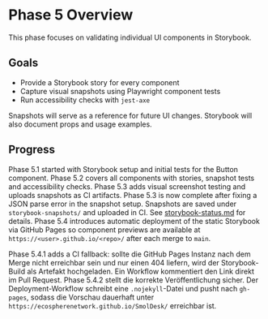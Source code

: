 # Phase 5 Overview

This phase focuses on validating individual UI components in Storybook.

## Goals
- Provide a Storybook story for every component
- Capture visual snapshots using Playwright component tests
- Run accessibility checks with `jest-axe`

Snapshots will serve as a reference for future UI changes. Storybook will also document props and usage examples.

## Progress
Phase 5.1 started with Storybook setup and initial tests for the Button component.
Phase 5.2 covers all components with stories, snapshot tests and accessibility checks.
Phase 5.3 adds visual screenshot testing and uploads snapshots as CI artifacts.
Phase 5.3 is now complete after fixing a JSON parse error in the snapshot setup.
Snapshots are saved under `storybook-snapshots/` and uploaded in CI.
See [storybook-status.md](../components/storybook-status.md) for details.
Phase 5.4 introduces automatic deployment of the static Storybook via GitHub
Pages so component previews are available at
`https://<user>.github.io/<repo>/` after each merge to `main`.

Phase 5.4.1 adds a CI fallback: sollte die GitHub Pages Instanz nach dem Merge nicht erreichbar sein und nur einen 404 liefern, wird der Storybook-Build als Artefakt hochgeladen. Ein Workflow kommentiert den Link direkt im Pull Request.
Phase 5.4.2 stellt die korrekte Veröffentlichung sicher. Der Deployment-Workflow
schreibt eine `.nojekyll`-Datei und pusht nach `gh-pages`, sodass die Vorschau
dauerhaft unter `https://ecospherenetwork.github.io/SmolDesk/` erreichbar ist.

